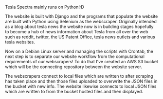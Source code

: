 Tesla Spectra mainly runs on Python!:D

The website is built with Django and the programs that populate the website are built with Python using Selenium as the webscraper. Originally intended as a blog about tesla news the website now is in building stages hopefully to become a hub of news information about Tesla from all over the web such as reddit, twitter, the US Patent Office, tesla news outlets and various tesla websites.

Now on a Debian Linux server and managing the scripts with Crontab, the next step is to separate our website workflow from the computational requirements of our webscrapers! To do that I've created an AWS S3 bucket which will be the connecting repository between the website server. 

The webscrapers connect to local files which are  written to after scraping has taken place and then those files uploaded to overwrite the JSON files in the bucket with new info. The website likewise connects to local JSON files which are written to from the bucket hosted files and then displayed.
